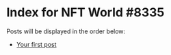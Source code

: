 # Index for NFT World #8335
Posts will be displayed in the order below:

- [Your first post](./001-first.md)

